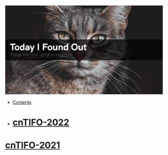 ![](cnTIFO.gif)

- [Contents](pages/content.md)
- # [cnTIFO-2022](cnTIFO-2022.md)
# [cnTIFO-2021](cnTIFO-2021.md)